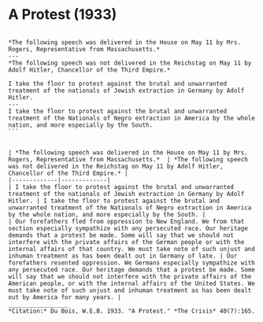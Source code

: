 # A Protest (1933)



````{panels}

*The following speech was delivered in the House on May 11 by Mrs. Rogers, Representative from Massachusetts.*
---
*The following speech was not delivered in the Reichstag on May 11 by Adolf Hitler, Chancellor of the Third Empire.*
````

````{panels}
I take the floor to protest against the brutal and unwarranted treatment of the nationals of Jewish extraction in Germany by Adolf Hitler.
---
I take the floor to protest against the brutal and unwarranted treatment of the Nationals of Negro extraction in America by the whole nation, and more especially by the South.
```


| *The following speech was delivered in the House on May 11 by Mrs. Rogers, Representative from Massachusetts.*  | *The following speech was not delivered in the Reichstag on May 11 by Adolf Hitler, Chancellor of the Third Empire.* |
|-------------|-------------|
| I take the floor to protest against the brutal and unwarranted treatment of the nationals of Jewish extraction in Germany by Adolf Hitler. | I take the floor to protest against the brutal and unwarranted treatment of the Nationals of Negro extraction in America by the whole nation, and more especially by the South. |
| Our forefathers fled from oppression to New England. We from that section especially sympathize with any persecuted race. Our heritage demands that a protest be made. Some will say that we should not interfere with the private affairs of the German people or with the internal affairs of that country. We must take note of such unjust and inhuman treatment as has been dealt out in Germany of late. | Our forefathers resented oppression. We Germans especially sympathize with any persecuted race. Our heritage demands that a protest be made. Some will say that we should not interfere with the private affairs of the American people, or with the internal affairs of the United States. We must take note of such unjust and inhuman treatment as has been dealt out by America for many years. |
_________________
*Citation:* Du Bois, W.E.B. 1933. "A Protest." *The Crisis* 40(7):165.
